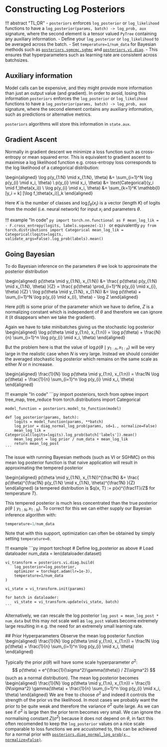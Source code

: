 # Constructing Log Posteriors

!!! abstract "TL;DR"
    - `posteriors` enforces `log_posterior` or `log_likelihood` functions to have a
    `log_posterior(params, batch) -> log_prob, aux` signature, where the second element
    is a tensor valued `PyTree` containing any auxiliary information.
    - Define your `log_posterior` or `log_likelihood` to be averaged across the batch.
    - Set `temperature=1/num_data` for Bayesian methods such as 
    [`posteriors.sgmcmc.sghmc`](api/sgmcmc/sghmc.md) and [`posteriors.vi.diag`](api/vi/diag.md).
    - This ensures that hyperparameters such as learning rate are consistent across 
    batchsizes.


## Auxiliary information

Model calls can be expensive, and they might provide more information than just an output
value (and gradient). In order to avoid, losing this information `posteriors` enforces the
`log_posterior` or `log_likelihood` functions to have a
`log_posterior(params, batch) -> log_prob, aux` signature, where the second element
contains any auxiliary information, such as 
predictions or alternative metrics.

`posteriors` algorithms will store this information in `state.aux`.



## Gradient Ascent

Normally in gradient descent we minimize a loss function such as cross-entropy or 
mean squared error. This is equivalent to gradient ascent to maximise a log likelihood 
function e.g. cross-entropy  loss corresponds to the log likelihood of a categorical 
distribution:

\begin{aligned}
\log p(y_{1:N} \mid x_{1:N}, \theta) &= \sum_{i=1}^N \log p(y_{i} \mid x_i, \theta) \\
p(y_{i} \mid x_i, \theta) &= \text{Categorical}(y_i \mid f_\theta(x_i)) \\
\log p(y_{i} \mid x_i, \theta) &=  \sum_{k=1}^K \mathbb{I}[y_i = k] [\log f_\theta(x_i)]_k
\end{aligned}

Here $K$ is the number of classes and $\log f_\theta(x_i)$ is a vector (length  $K$) of 
logits from the model (i.e. neural network) for input $x_i$ and parameters $\theta$.


!!! example "In code"
    ```py
    import torch.nn.functional as F
    mean_log_lik = - F.cross_entropy(logits, labels.squeeze(-1))
    ```
    or equivalently
    ```py
    from torch.distributions import Categorical
    mean_log_lik = Categorical(logits=logits, validate_args=False).log_prob(labels).mean()
    ```

## Going Bayesian

To do Bayesian inference on the parameters $\theta$ we look to approximate the posterior
distribution

\begin{aligned}
p(\theta \mid y_{1:N}, x_{1:N}) &= \frac{
p(\theta) p(y_{1:N} \mid x_{1:N}, \theta)
}{Z} =  \frac{
p(\theta) \prod_{i=1}^N p(y_{i} \mid x_{i}, \theta)
}{Z} \\
\log p(\theta \mid y_{1:N}, x_{1:N}) &= \log p(\theta) + \sum_{i=1}^N \log p(y_{i} \mid x_{i}, \theta) - \log Z
\end{aligned}

Here $p(\theta)$ is some prior of the parameter which we have to define, $Z$ is a 
normalizing constant which is independent of $\theta$ and therefore we can ignore it 
(it disappears when we take the gradient).

Again we have to take minibatches giving us the stochastic log posterior
\begin{aligned}
\log p(\theta \mid y_{1:n}, x_{1:n}) = \log p(\theta) +  \frac{N}{n} \sum_{i=1}^n \log p(y_{i} \mid x_i, \theta)
\end{aligned}

But the problem here is that the value of $\log p(\theta \mid y_{1:n}, x_{1:n})$ 
will be very large in the realistic case when $N$ is very large. Instead we
should consider the averaged stochastic log posterior which remains on the same scale as
either $N$ or $n$ increaase.

\begin{aligned}
\frac{1}{N} \log p(\theta \mid y_{1:n}, x_{1:n}) = \frac1N \log p(\theta) + 
\frac{1}{n} \sum_{i=1}^n \log p(y_{i} \mid x_i, \theta)
\end{aligned}

!!! example "In code"
    ```py
    import posteriors, torch
    from optree import tree_map, tree_reduce
    from torch.distributions import Categorical

    model_function = posteriors.model_to_function(model)

    def log_posterior(params, batch):
        logits = model_function(params, **batch)
        log_prior = diag_normal_log_prob(params, sd=1., normalize=False)
        mean_log_lik = Categorical(logits=logits).log_prob(batch['labels']).mean()
        mean_log_post = log_prior / num_data + mean_log_lik
        return mean_log_post
    ```

The issue with running Bayesian methods (such as VI or SGHMC) on this mean log posterior
function is that naive application will result in approximating the tempered posterior

\begin{aligned}
p(\theta \mid y_{1:N}, x_{1:N})^{\frac1N} &= \frac{
p(\theta)^{\frac1N} p(y_{1:N} \mid x_{1:N}, \theta)^{\frac1N}
}{Z}
\end{aligned}
(a tempered distribution is $q(x, T) := p(x)^{\frac1T}/Z$ for temperature $T$).

This tempered posterior is much less concentrated than the true posterior 
$p(\theta \mid y_{1:N}, x_{1:N})$. To correct for this we can either supply our Bayesian
inference algorithm with:
```py
temperature=1/num_data
```
Note that with this support, optimization can often be obtained by simply setting
`temperature=0`.

!!! example
    ```py
    import torchopt
    # Define log_posterior as above
    # Load dataloader
    num_data = len(dataloader.dataset)

    vi_transform = posteriors.vi.diag.build(
        log_posterior=log_posterior,
        optimizer = torchopt.adam(lr=1e-3),
        temperature=1/num_data
    )
    
    vi_state = vi_transform.init(params)

    for batch in dataloader:
        vi_state = vi_transform.update(vi_state, batch)
    ```

Alternatively, we can rescale the log posterior  `log_post = mean_log_post * num_data`
but this may not scale well as `log_post` values become extremely large resulting
in e.g. the need for an extremely small learning rate.


## Prior Hyperparameters
Observe the mean log posterior function
\begin{aligned}
\frac{1}{N} \log p(\theta \mid y_{1:n}, x_{1:n}) = \frac1N \log p(\theta) +  \frac{1}{n} \sum_{i=1}^n \log p(y_{i} \mid x_i, \theta)
\end{aligned}

Typically the prior $p(\theta)$ will have some scale hyperparameter $\sigma^2$:
$$
p(\theta) = e^{\frac{1}{\sigma^2}\gamma(\theta)} / Z(\sigma^2)
$$
(such as a normal distribution). The mean log posterior becomes
\begin{aligned}
\frac{1}{N} \log p(\theta \mid y_{1:n}, x_{1:n}) = \frac{1}{N\sigma^2} \gamma(\theta) +  \frac{1}{n} \sum_{i=1}^n \log p(y_{i} \mid x_i, \theta)
\end{aligned}
We are free to choose $\sigma^2$ and indeed it controls the strength of the prior vs the
likelihood. In most cases we probably want the prior to be quite weak and therefore the 
variance $\sigma^2$ quite large. As we can see if $\sigma^2$ is large then the prior 
term becomes very small. We can ignore the normalising constant $Z(\sigma^2)$ because it
does not depend on $\theta$, in fact this often recomended to keep the `log_posterior` 
values on a nice scale comparable to loss functions we are accustomed to, this can be 
achieved for a normal prior with [`posteriors.diag_normal_log_prob(x, normalize=False)`](api/utils.md/#posteriors.utils.diag_normal_log_prob).
